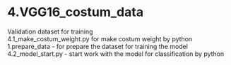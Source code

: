 # 4.VGG16_costum_data
Validation dataset for training  
4.1_make_costum_weight.py for make costum weight by python
1.prepare_data - for prepare the dataset for training the model  
4.2_model_start.py - start work with the model for classification by python
